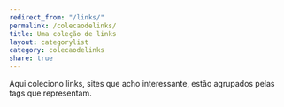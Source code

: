 ```yaml
---
redirect_from: "/links/"
permalink: /colecaodelinks/
title: Uma coleção de links
layout: categorylist
category: colecaodelinks
share: true
---
```

Aqui coleciono links, sites que acho interessante, estão agrupados pelas tags que representam.

<!--more-->
